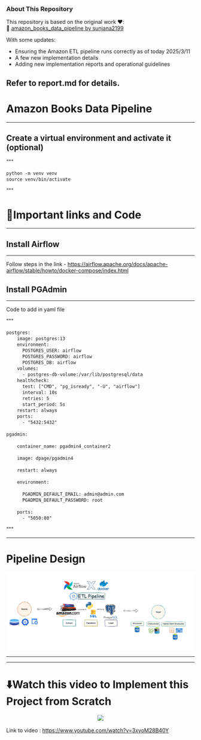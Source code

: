 ### About This Repository

This repository is based on the original work ❤️:  
🔗 [amazon_books_data_pipeline by sunjana2199](https://github.com/sunjana2199/amazon_books_data_pipeline)

With some updates:  
- Ensuring the Amazon ETL pipeline runs correctly as of today 2025/3/11
- A few new implementation details   
- Adding new implementation reports and operational guidelines  

Refer to **report.md** for details.
---
# Amazon Books Data Pipeline 
-----------


## Create a virtual environment and activate it (optional)
"""

    python -m venv venv
    source venv/bin/activate

"""


# 🔗Important links and Code
-----

## Install Airflow 
-----

Follow steps in the link - https://airflow.apache.org/docs/apache-airflow/stable/howto/docker-compose/index.html

## Install PGAdmin 
-----
Code to add in yaml file 


"""

    postgres:
        image: postgres:13
        environment:
          POSTGRES_USER: airflow
          POSTGRES_PASSWORD: airflow
          POSTGRES_DB: airflow
        volumes:
          - postgres-db-volume:/var/lib/postgresql/data
        healthcheck:
          test: ["CMD", "pg_isready", "-U", "airflow"]
          interval: 10s
          retries: 5
          start_period: 5s
        restart: always
        ports:
          - "5432:5432"
    
    pgadmin:

        container_name: pgadmin4_container2
        
        image: dpage/pgadmin4
        
        restart: always
        
        environment:
        
          PGADMIN_DEFAULT_EMAIL: admin@admin.com
          PGADMIN_DEFAULT_PASSWORD: root
          
        ports:
          - "5050:80"
"""

-----

# Pipeline Design

![alt text](images/pipeline_design.png)

-----
-----

# ⬇️Watch this video to Implement this Project from Scratch

<div align="center">
      <a href="https://www.youtube.com/watch?v=3xyoM28B40Y">
         <img src="https://img.youtube.com/vi/3xyoM28B40Y/0.jpg" style="max-width:100%; height:auto;">
      </a>
</div>

Link to video : https://www.youtube.com/watch?v=3xyoM28B40Y

